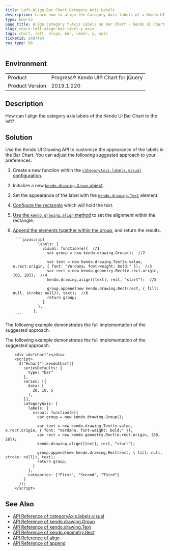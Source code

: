 ```yaml
---
title: Left-Align Bar Chart Category Axis Labels
description: Learn how to align the Category Axis labels of a Kendo UI Bar Chart.
type: how-to
page_title: Align Category Y-Axis Labels on Bar Chart - Kendo UI Chart
slug: chart-left-align-bar-label-y-axis
tags: chart, left, align, bar, label, y, axis
ticketid: 1407464
res_type: kb
---
```


## Environment

<table>
 <tr>
  <td>Product</td>
  <td>Progress® Kendo UI® Chart for jQuery</td>
 </tr>
 <tr>
  <td>Product Version</td>
  <td>2019.1.220</td>
 </tr>
</table>

## Description

How can I align the category axis labels of the Kendo UI Bar Chart to the left?

## Solution

Use the Kendo UI Drawing API to customize the appearance of the labels in the Bar Chart. You can adjust the following suggested approach to your preferences:

1. Create a new function within the [`categoryAxis.labels.visual` configuration](https://docs.telerik.com/kendo-ui/api/javascript/dataviz/ui/chart/configuration/categoryaxis.labels#categoryaxislabelsvisual).
1. Initialize a new [`kendo.drawing.Group` object](https://docs.telerik.com/kendo-ui/api/javascript/drawing/group).
1. Set the appearance of the label with the [`kendo.drawing.Text`](https://docs.telerik.com/kendo-ui/api/javascript/drawing/text) element.
1. [Configure the rectangle](https://docs.telerik.com/kendo-ui/api/javascript/geometry/rect) which will hold the text.
1. [Use the `kendo.drawing.align` method](https://docs.telerik.com/kendo-ui/api/javascript/drawing/methods/align) to set the alignment within the rectangle.
1. [Append the elements together within the group](https://docs.telerik.com/kendo-ui/api/javascript/drawing/group/methods/append), and return the results.

        ```javascript
                  labels: {
                    visual: function(e){  //1
                      var group = new kendo.drawing.Group();  //2

                      var text = new kendo.drawing.Text(e.value, e.rect.origin, { font: "Verdana; font-weight: bold;" });  //3
                      var rect = new kendo.geometry.Rect(e.rect.origin, [60, 20]);  //4
                      kendo.drawing.align([text], rect, "start");  //5

                      group.append(new kendo.drawing.Rect(rect, { fill: null, stroke: null}), text);  //6
                      return group;
                    }
                  },
                },
        ```

The following example demonstrates the full implementation of the suggested approach.

The following example demonstrates the full implementation of the suggested approach.

```dojo
    <div id="chart"></div>
    <script>
      $("#chart").kendoChart({
        seriesDefaults: {
          type: "bar"
        },
        series: [{
          data: [
            20, 10, 5
          ],
        }],		
        categoryAxis: {
          labels: {
            visual: function(e){
              var group = new kendo.drawing.Group();

              var text = new kendo.drawing.Text(e.value, e.rect.origin, { font: "Verdana; font-weight: bold;" });
              var rect = new kendo.geometry.Rect(e.rect.origin, [60, 20]);
              kendo.drawing.align([text], rect, "start");

              group.append(new kendo.drawing.Rect(rect, { fill: null, stroke: null}), text);
              return group;
            }
          },
          categories: ["First", "Second", "Third"]
        }
      });
    </script>
```

## See Also

* [API Reference of categoryAxis.labels.visual](https://docs.telerik.com/kendo-ui/api/javascript/dataviz/ui/chart/configuration/categoryaxis.labels#categoryaxislabelsvisual)
* [API Reference of kendo.drawing.Group](https://docs.telerik.com/kendo-ui/api/javascript/drawing/group)
* [API Reference of kendo.drawing.Text](https://docs.telerik.com/kendo-ui/api/javascript/drawing/text)
* [API Reference of kendo.geometry.Rect](https://docs.telerik.com/kendo-ui/api/javascript/geometry/rect)
* [API Reference of align](https://docs.telerik.com/kendo-ui/api/javascript/drawing/methods/align)
* [API Reference of append](https://docs.telerik.com/kendo-ui/api/javascript/drawing/group/methods/append)
